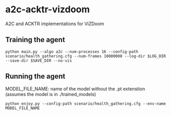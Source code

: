 # a2c-acktr-vizdoom
A2C and ACKTR implementations for ViZDoom

## Training the agent
~~~~
python main.py --algo a2c --num-processes 16 --config-path scenario/health_gathering.cfg --num-frames 10000000 --log-dir $LOG_DIR --save-dir $SAVE_DIR --no-vis
~~~~

## Running the agent

MODEL_FILE_NAME: name of the model without the .pt extenstion (assumes the model is in ./trained_models)
~~~~
python enjoy.py --config-path scenario/health_gathering.cfg --env-name MODEL_FILE_NAME
~~~~


